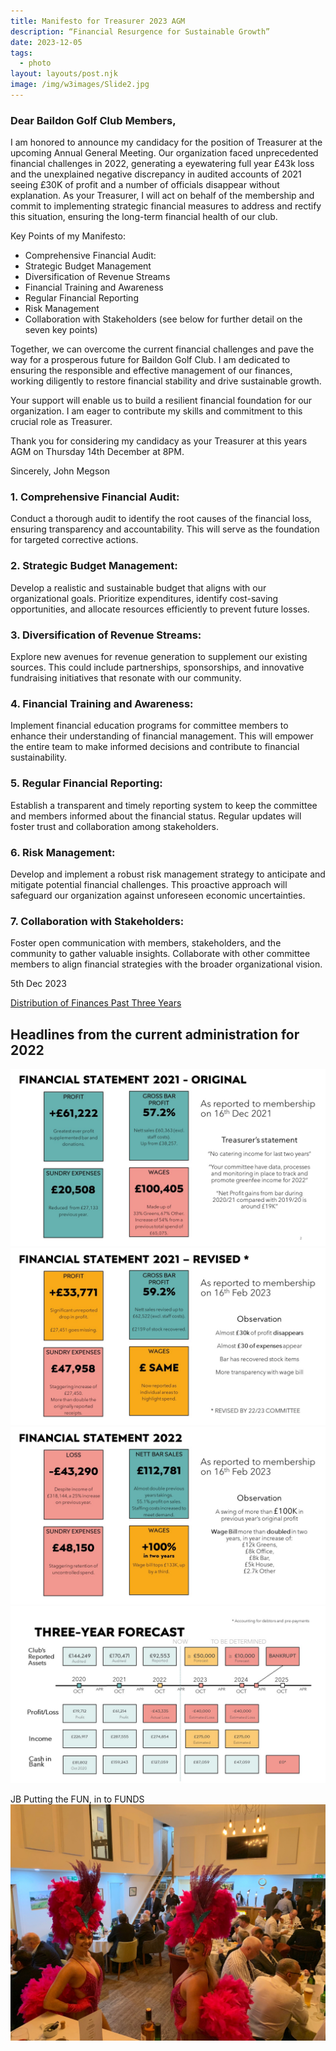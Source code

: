 ```yaml
---
title: Manifesto for Treasurer 2023 AGM
description: “Financial Resurgence for Sustainable Growth”
date: 2023-12-05
tags:
  - photo
layout: layouts/post.njk
image: /img/w3images/Slide2.jpg
---
```


<h3>Dear Baildon Golf Club Members,</h3>


I am honored to announce my candidacy for the position of Treasurer at the upcoming Annual General Meeting. Our organization faced unprecedented financial challenges in 2022, generating a eyewatering full year £43k loss and the unexplained negative discrepancy in audited accounts of 2021 seeing £30K of profit and a number of officials disappear without explanation. As your Treasurer, I will act on behalf of the membership and commit to implementing strategic financial measures to address and rectify this situation, ensuring the long-term financial health of our club.

Key Points of my Manifesto:
* Comprehensive Financial Audit:
* Strategic Budget Management
* Diversification of Revenue Streams
* Financial Training and Awareness
* Regular Financial Reporting
* Risk Management
* Collaboration with Stakeholders
(see below for further detail on the seven key points)

Together, we can overcome the current financial challenges and pave the way for a prosperous future for Baildon Golf Club. I am dedicated to ensuring the responsible and effective management of our finances, working diligently to restore financial stability and drive sustainable growth.

Your support will enable us to build a resilient financial foundation for our organization. I am eager to contribute my skills and commitment to this crucial role as Treasurer.

Thank you for considering my candidacy as your Treasurer at this years AGM on Thursday 14th December at 8PM.

Sincerely,
John Megson

<h3> 1.      Comprehensive Financial Audit: </h3>
Conduct a thorough audit to identify the root causes of the financial loss, ensuring transparency and accountability. This will serve as the foundation for targeted corrective actions.
<h3> 2.      Strategic Budget Management:</h3>
Develop a realistic and sustainable budget that aligns with our organizational goals. Prioritize expenditures, identify cost-saving opportunities, and allocate resources efficiently to prevent future losses.
<h3> 3.      Diversification of Revenue Streams:</h3>
Explore new avenues for revenue generation to supplement our existing sources. This could include partnerships, sponsorships, and innovative fundraising initiatives that resonate with our community.
<h3> 4.      Financial Training and Awareness:</h3>
Implement financial education programs for committee members to enhance their understanding of financial management. This will empower the entire team to make informed decisions and contribute to financial sustainability.
<h3> 5.      Regular Financial Reporting:</h3>
Establish a transparent and timely reporting system to keep the committee and members informed about the financial status. Regular updates will foster trust and collaboration among stakeholders.
<h3> 6.      Risk Management:</h3>
Develop and implement a robust risk management strategy to anticipate and mitigate potential financial challenges. This proactive approach will safeguard our organization against unforeseen economic uncertainties.
<h3> 7.      Collaboration with Stakeholders:</h3>
Foster open communication with members, stakeholders, and the community to gather valuable insights. Collaborate with other committee members to align financial strategies with the broader organizational vision.

5th Dec 2023

<a href="https://brilliant-torte-5d2f1c.netlify.app/finance/">Distribution of Finances Past Three Years</a>

<h2>Headlines from the current administration for 2022</h2>
    <img src="/img/w3images/Slide2.JPG" class="w3-image" alt="Financial; Statement 2021 - Original">
    <img src="/img/w3images/Slide3.JPG" class="w3-image" alt="Financial; Statement 2021 - Revised">
    <img src="/img/w3images/Slide4.JPG" class="w3-image" alt="Financial; Statement 2022">
    <img src="/img/w3images/Slide5.JPG" class="w3-image" alt="Three Year Forecast">

   JB Putting the FUN, in to FUNDS
    <img src="/img/w3images/events.jpg" class="w3-image" alt="Club Dinner 2019">